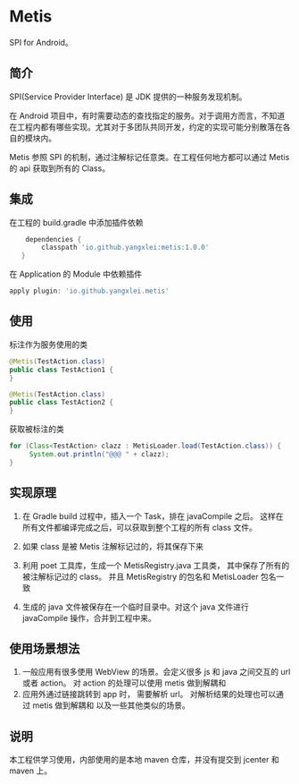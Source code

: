 # Metis

SPI for Android。 

## 简介
SPI(Service Provider Interface) 是 JDK 提供的一种服务发现机制。

在 Android 项目中，有时需要动态的查找指定的服务。对于调用方而言，不知道在工程内都有哪些实现。尤其对于多团队共同开发，约定的实现可能分别散落在各自的模块内。

Metis 参照 SPI 的机制，通过注解标记任意类。在工程任何地方都可以通过 Metis 的 api 获取到所有的 Class。

## 集成
在工程的 build.gradle 中添加插件依赖
```gradle
    dependencies {
        classpath 'io.github.yangxlei:metis:1.0.0'
   }
```

在 Application 的 Module 中依赖插件
```gradle
apply plugin: 'io.github.yangxlei.metis'
```

## 使用
标注作为服务使用的类
```java
@Metis(TestAction.class)
public class TestAction1 {
}
```

```java
@Metis(TestAction.class)
public class TestAction2 {
}
```

获取被标注的类
```java
for (Class<TestAction> clazz : MetisLoader.load(TestAction.class)) {
     System.out.println("@@@ " + clazz);
}
```

## 实现原理
1. 在 Gradle build 过程中，插入一个 Task，排在 javaCompile 之后。 这样在所有文件都编译完成之后，可以获取到整个工程的所有 class 文件。

2. 如果 class 是被 Metis 注解标记过的，将其保存下来

3. 利用 poet 工具库，生成一个 MetisRegistry.java 工具类， 其中保存了所有的被注解标记过的 class。 并且 MetisRegistry 的包名和 MetisLoader 包名一致

4. 生成的 java 文件被保存在一个临时目录中。对这个 java 文件进行 javaCompile 操作，合并到工程中来。

## 使用场景想法
1. 一般应用有很多使用 WebView 的场景。会定义很多 js 和 java 之间交互的 url 或者 action。 对 action 的处理可以使用 metis 做到解耦和
2. 应用外通过链接跳转到 app 时， 需要解析 url。 对解析结果的处理也可以通过 metis 做到解耦和
以及一些其他类似的场景。


## 说明
本工程供学习使用，内部使用的是本地 maven 仓库，并没有提交到 jcenter 和 maven 上。
